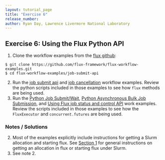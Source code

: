 ```yaml
---
layout: tutorial_page
title: "Exercise 6"
release_number:
author: Ryan Day, Lawrence Livermore National Laboratory
---
```


## Exercise 6: Using the Flux Python API
1. Clone the workflow examples from the [flux github](https://github.com/flux-framework/flux-workflow-examples.git):
```
$ git clone https://github.com/flux-framework/flux-workflow-examples.git
$ cd flux-workflow-examples/job-submit-api
```
2. Run the [job submit api](https://flux-framework.readthedocs.io/projects/flux-workflow-examples/en/latest/job-submit-api/README.html) and [job cancellation](https://flux-framework.readthedocs.io/projects/flux-workflow-examples/en/latest/job-cancel/README.html) workflow examples. Review the python scripts included in those examples to see how `flux` methods are being used.
3. Run the [Python Job Submit/Wait](https://flux-framework.readthedocs.io/projects/flux-workflow-examples/en/latest/job-submit-wait/README.html), [Python Asynchronous Bulk Job Submission](https://flux-framework.readthedocs.io/projects/flux-workflow-examples/en/latest/async-bulk-job-submit/README.html), and [Using Flux job status and control API](https://flux-framework.readthedocs.io/projects/flux-workflow-examples/en/latest/job-status-control/README.html) work examples. Review the scripts included in those examples to see how the `FluxExecutor` and `concurrent.futures` are being used.
### Notes / Solutions
2. Most of the examples explicitly include instructions for getting a Slurm allocation and starting flux. See [Section 1](/flux/section1) for general instructions on getting an allocation in flux or starting flux under Slurm.
3. See note 2.
